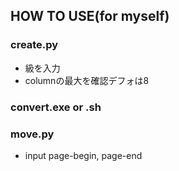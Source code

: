 ## HOW TO USE(for myself)

### create.py
- 級を入力
- columnの最大を確認デフォは8

### convert.exe or .sh

### move.py
- input page-begin, page-end
